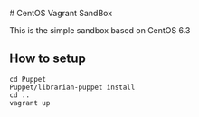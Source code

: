 
# CentOS Vagrant SandBox

This is the simple sandbox based on CentOS 6.3

## How to setup

    cd Puppet
    Puppet/librarian-puppet install
    cd ..
    vagrant up